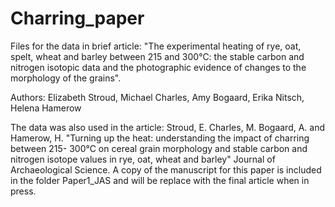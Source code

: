 # Charring_paper
Files for the data in brief article: "The experimental heating of rye, oat, spelt, wheat and barley between 215 and 300°C: the stable carbon and nitrogen isotopic data and the photographic evidence of changes to the morphology of the grains". 

Authors: Elizabeth Stroud, Michael Charles, Amy Bogaard, Erika Nitsch, Helena Hamerow

The data was also used in the article: Stroud, E. Charles, M. Bogaard, A. and Hamerow, H. "Turning up the heat: understanding the impact of charring between 215- 300°C on cereal grain morphology and stable carbon and nitrogen isotope values in rye, oat, wheat and barley" Journal of Archaeological Science. A copy of the manuscript for this paper is included in the folder Paper1_JAS and will be replace with the final article when in press.
